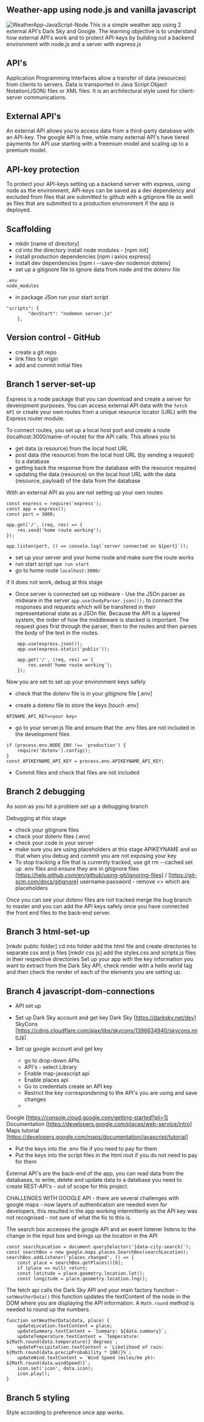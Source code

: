 ## Weather-app using node.js and vanilla javascript
![WeatherApp-JavaScript-Node](public/assets/weather-app-screen-shot.png)
This is a simple weather app using 2 external API's Dark Sky and Google. The learning objective is to understand how external API's work and to protect API-keys by building out a backend environment with node.js and a server with express.js

## API's

Application Programming Interfaces allow a transfer of data (resources) from clients to servers. Data is transported in Java Script Object Notation(JSON) files or XML files. It is an architectural style used for client-server communications.

## External API's 

An external API allows you to access data from a third-party database with an API-key. The google API is free, while many external API's have tiered payments for API use starting with a freemium model and scaling up to a premium model. 

## API-key protection

To protect your API-keys setting up a backend server with express, using node as the environment, API-keys can be saved as a dev dependency and excluded from files that are submitted to github with a gitignore file as well as files that are submitted to a production environment if the app is deployed.

## Scaffolding 

- mkdir [name of directory]
- cd into the directory install node modules - [npm init] 
- install production dependencies [npm i axios express]
- install dev dependencies [npm i --save-dev nodemon dotenv]
- set up a gitignore file to ignore data from node and the dotenv file

```
.env
node_modules
```
- in package JSon run your start script

```
"scripts": {
		"devStart": "nodemon server.js"
	},
```    

## Version control - GitHub

- create a git repo
- link files to origin
- add and commit initial files

## Branch 1 server-set-up

Express is a node package that you can download and create a server for development purposes. You can access external API data with the ```fetch API``` or create your own routes from a unique resource locator (URL) with the Express router module.

To connect routes, you set up a local host port and create a route (localhost:3000/name-of-route) for the API calls. This allows you to
 - get data (a resource) from the local host URL
 - post data (the resource) from the local host URL (by sending a request) to a database
 - getting back the response from the database with the resource required
 - updating the data (resource) on the local host URL with the data (resource, payload) of the data from the database

With an external API as you are not setting up your own routes

```
const express = require('express');
const app = express();
const port = 3000;

app.get('/', (req, res) => {
	res.send('home route working');
});

app.listen(port, () => console.log(`server connected on ${port}`));
```   

 - set up your server and your home route and make sure the route works 
 - run start script 
```npm run start```
- go to home route
 ```localhost:3000/```

if it does not work, debug at this stage

- Once server is connected set up midware -  Use the JSOn parser as midware in the server ```app.use(bodyParser.json());``` to connect the responses and requests which will be transfered in their representational state as a JSOn file. Because the API is a layered system, the order of how the middleware is stacked is important. The request goes first through the parser, then to the routes and then parses the body of the text in the routes. 

```
    app.use(express.json());
    app.use(express.static('public'));

    app.get('/', (req, res) => {
        res.send('home route working');
    });
```

Now you are set to set up your environment keys safely
- check that the dotenv file is in your gitignore file 
[.env]

- create a dotenv file to store the keys
[touch .env]

```
APINAME_API_KEY=<your key>
```

- go to your server.js file and ensure that the .env files are not included in the development files

```
if (process.env.NODE_ENV !== 'production') {
	require('dotenv').config();
}
const APIKEYNAME_API_KEY = process.env.APIKEYNAME_API_KEY;
```
- Commit files and check that files are not included

## Branch 2 debugging

As soon as you hit a problem set up a debugging branch

Debugging at this stage
- check your gitignore files
- check your dotenv files (.env)
- check your code in your server
- make sure you are using placeholders at this stage APIKEYNAME and <your key> so that when you debug and commit you are not exposing your key
-  To stop tracking a file that is currently tracked, use git rm --cached set up .env files and ensure they are in gitignore files [https://help.github.com/en/github/using-git/ignoring-files] / [https://git-scm.com/docs/gitignore] username:password - remove <> which are placeholders

Once you can see your dotenv files are not tracked merge the bug branch to master and you can add the API keys safely once you have connected the front end files to the back-end server.

## Branch 3 html-set-up
[mkdir public folder] cd into folder add the html file and create directories to separate css and js files
[mkdir css js] add the styles.css and scripts.js files in their respective directories
Set up your app with the key information you want to extract from the Dark Sky API, check render with a hello world tag and then check the render of each of the elements you are setting up.

## Branch 4 javascript-dom-connections

- API set up
- Set up Dark Sky account and get key
Dark Sky [https://darksky.net/dev]
SkyCons [https://cdnjs.cloudflare.com/ajax/libs/skycons/1396634940/skycons.min.js]

- Set up google account and get key 
    - go to drop-down APIs
    - API's - select Library
    - Enable map-javascript api
    - Enable places api
    - Go to credentials create an API key
    - Restrict the key correspondening to the API's you are using and save changes 
    - 
Google [https://console.cloud.google.com/getting-started?pli=1]
Documentation [https://developers.google.com/places/web-service/intro]
Maps tutorial [https://developers.google.com/maps/documentation/javascript/tutorial] 

- Put the keys into the .env file if you need to pay for them
- Put the keys into the script files in the html root if you do not need to pay for them

External API's are the back-end of the app, you can read data from the databases, to write, delete and update data to a database you need to create REST-API's - out of scope for this project.

CHALLENGES WITH GOOGLE API  - there are several challenges with google maps - now layers of authentication are needed even for developers, this resulted in the app working intermittenly as the API key was not recognised - not sure of what the fix to this is.

The search box accesses the google API and an event listener listens to the change in the input box and brings up the location in the API

```
const searchLocation = document.querySelector('[data-city-search]');
const searchBox = new google.maps.places.SearchBox(searchLocation);
searchBox.addListener('places_changed', () => {
	const place = searchBox.getPlaces()[0];
	if (place == null) return;
	const latitude = place.geometry.location.lat();
	const longitude = place.geometry.location.lng();
 ```   

The fetch api calls the Dark Sky API and your main factory function - ```setWeatherData()```  this function updates the textContent of the node in the DOM where you are displaying the API information. A ```Math.round``` method is needed to round up the numbers.

```
function setWeatherData(data, place) {
	updateLocation.textContent = place;
	updateSummary.textContent = `Summary: ${data.summary}`;
	updateTemperature.textContent = `Temperature: ${Math.round(data.temperature)} degrees`;
	updatePrecipitation.textContent = `Likelihood of rain: ${Math.round(data.precipProbability * 100)}%`;
	updateWind.textContent = `Wind Speed (miles/km ph): ${Math.round(data.windSpeed)}`;
	icon.set('icon', data.icon);
	icon.play();
}
```


## Branch 5 styling

Style according to preference once app works.
